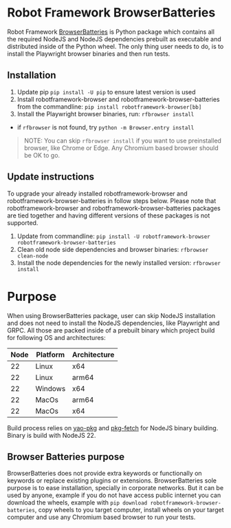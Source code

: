 # Robot Framework BrowserBatteries
Robot Framework
[BrowserBatteries](https://pypi.org/project/robotframework-browser-batteries/)
is Python package which contains all the required NodeJS and NodeJS dependencies
prebuilt as executable and distributed inside of the Python wheel. The only thing
user needs to do, is to install the Playwright browser binaries and then run tests.

## Installation
1. Update pip `pip install -U pip` to ensure latest version is used
2. Install robotframework-browser and robotframework-browser-batteries from the commandline:
`pip install robotframework-browser[bb]`
3. Install the Playwright browser binaries, run: `rfbrowser install`
  - if `rfbrowser` is not found, try `python -m Browser.entry install`

> NOTE: You can skip `rfbrowser install` if you want to use preinstalled browser,
like Chrome or Edge. Any Chromium based browser should be OK to go.

## Update instructions

To upgrade your already installed robotframework-browser and robotframework-browser-batteries
in follow steps below. Please note that robotframework-browser and
robotframework-browser-batteries packages are tied together and having different versions
of these packages is not supported.

1. Update from commandline: `pip install -U robotframework-browser robotframework-browser-batteries`
2. Clean old node side dependencies and browser binaries: `rfbrowser clean-node`
3. Install the node dependencies for the newly installed version: `rfbrowser install`

# Purpose
When using BrowserBatteries package, user can skip NodeJS installation and does not
need to install the NodeJS dependencies, like Playwright and GRPC. All those are
packed inside of a prebuilt binary which project build for following OS and
architectures:

| Node | Platform | Architecture |
| ---- | -------- | -------------|
| 22   | Linux    | x64          |
| 22   | Linux    | arm64        |
| 22   | Windows  | x64          |
| 22   | MacOs    | arm64        |
| 22   | MacOs    | x64          |

Build process relies on [yao-pkg](https://github.com/yao-pkg/pkg) and
[pkg-fetch](https://github.com/yao-pkg/pkg-fetch) for NodeJS binary
building. Binary is build with NodeJS 22.

## Browser Batteries purpose
BrowserBatteries does not provide extra keywords or functionally on
keywords or replace existing plugins or extensions. BrowserBatteries
sole purpose is to ease installation, specially in corporate networks.
But it can be used by anyone, example if you do not have access public
internet you can download the wheels, example with
`pip download robotframework-browser-batteries`, copy wheels to you
target computer, install wheels on your target computer and use
any Chromium based browser to run your tests.
